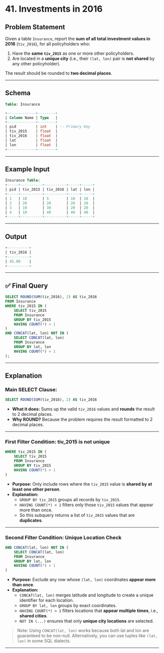 # 41. Investments in 2016

## Problem Statement

Given a table `Insurance`, report the **sum of all total investment values in 2016** (`tiv_2016`), for all policyholders who:

1. Have the **same `tiv_2015`** as one or more other policyholders.
2. Are located in a **unique city** (i.e., their `(lat, lon)` pair is **not shared** by any other policyholder).

The result should be rounded to **two decimal places**.

---

## Schema

```sql
Table: Insurance

+-------------+--------+
| Column Name | Type   |
+-------------+--------+
| pid         | int    | -- Primary Key
| tiv_2015    | float  |
| tiv_2016    | float  |
| lat         | float  |
| lon         | float  |
+-------------+--------+
```

---

## Example Input

```sql
Insurance Table:
+-----+----------+----------+-----+-----+
| pid | tiv_2015 | tiv_2016 | lat | lon |
+-----+----------+----------+-----+-----+
| 1   | 10       | 5        | 10  | 10  |
| 2   | 20       | 20       | 20  | 20  |
| 3   | 10       | 30       | 20  | 20  |
| 4   | 10       | 40       | 40  | 40  |
+-----+----------+----------+-----+-----+
```

---

## Output

```sql
+----------+
| tiv_2016 |
+----------+
| 45.00    |
+----------+
```

---



## ✅ Final Query

```sql
SELECT ROUND(SUM(tiv_2016), 2) AS tiv_2016
FROM Insurance
WHERE tiv_2015 IN (
    SELECT tiv_2015
    FROM Insurance
    GROUP BY tiv_2015
    HAVING COUNT(*) > 1
)
AND CONCAT(lat, lon) NOT IN (
    SELECT CONCAT(lat, lon)
    FROM Insurance
    GROUP BY lat, lon
    HAVING COUNT(*) > 1
);
```

---

## Explanation
### Main SELECT Clause:

```sql
SELECT ROUND(SUM(tiv_2016), 2) AS tiv_2016
```

- **What it does:** Sums up the valid `tiv_2016` values and **rounds** the result to 2 decimal places.
- **Why ROUND?** Because the problem requires the result formatted to 2 decimal places.

---

### First Filter Condition: tiv_2015 is not unique

```sql
WHERE tiv_2015 IN (
    SELECT tiv_2015
    FROM Insurance
    GROUP BY tiv_2015
    HAVING COUNT(*) > 1
)
```

- **Purpose:** Only include rows where the `tiv_2015` value is **shared by at least one other person**.
- **Explanation:**
  - `GROUP BY tiv_2015` groups all records by `tiv_2015`.
  - `HAVING COUNT(*) > 1` filters only those `tiv_2015` values that appear more than once.
  - So this subquery returns a list of `tiv_2015` values that are **duplicates**.

---

### Second Filter Condition: Unique Location Check

```sql
AND CONCAT(lat, lon) NOT IN (
    SELECT CONCAT(lat, lon)
    FROM Insurance
    GROUP BY lat, lon
    HAVING COUNT(*) > 1
)
```

- **Purpose:** Exclude any row whose `(lat, lon)` coordinates **appear more than once**.
- **Explanation:**
  - `CONCAT(lat, lon)` merges latitude and longitude to create a unique identifier for each location.
  - `GROUP BY lat, lon` groups by exact coordinates.
  - `HAVING COUNT(*) > 1` filters locations that **appear multiple times**, i.e., **shared cities**.
  - `NOT IN (...)` ensures that only **unique city locations** are selected.

> Note: Using `CONCAT(lat, lon)` works because both lat and lon are guaranteed to be non-null. Alternatively, you can use tuples like `(lat, lon)` in some SQL dialects.


---
